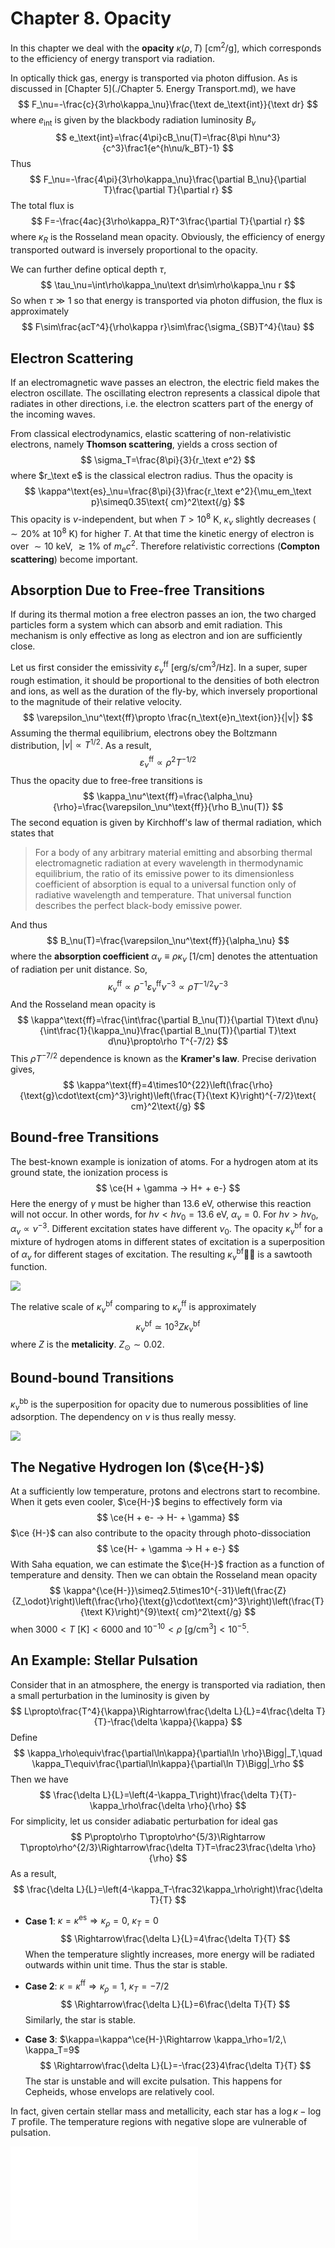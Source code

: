 # Chapter 8. Opacity

In this chapter we deal with the **opacity** $\kappa(\rho,T)$ [cm$^2$/g], which corresponds to the efficiency of energy transport via radiation.

In optically thick gas, energy is transported via photon diffusion. As is discussed in [Chapter 5](./Chapter 5. Energy Transport.md), we have
$$
F_\nu=-\frac{c}{3\rho\kappa_\nu}\frac{\text de_\text{int}}{\text dr}
$$
where $e_\text{int}$ is given by the blackbody radiation luminosity $B_\nu$
$$
e_\text{int}=\frac{4\pi}cB_\nu(T)=\frac{8\pi h\nu^3}{c^3}\frac1{e^{h\nu/k_BT}-1}
$$
Thus
$$
F_\nu=-\frac{4\pi}{3\rho\kappa_\nu}\frac{\partial B_\nu}{\partial T}\frac{\partial T}{\partial r}
$$
The total flux is
$$
F=-\frac{4ac}{3\rho\kappa_R}T^3\frac{\partial T}{\partial r}
$$
where $\kappa_R$ is the Rosseland mean opacity. Obviously, the efficiency of energy transported outward is inversely proportional to the opacity.

We can further define optical depth $\tau$,
$$
\tau_\nu=\int\rho\kappa_\nu\text dr\sim\rho\kappa_\nu r
$$
So when $\tau\gg1$ so that energy is transported via photon diffusion, the flux is approximately
$$
F\sim\frac{acT^4}{\rho\kappa r}\sim\frac{\sigma_{SB}T^4}{\tau}
$$


## Electron Scattering

If an electromagnetic wave passes an electron, the electric field makes the electron oscillate. The oscillating electron represents a classical dipole that radiates in other directions, i.e. the electron scatters part of the energy of the incoming waves.

From classical electrodynamics, elastic scattering of non-relativistic electrons, namely **Thomson scattering**, yields a cross section of
$$
\sigma_T=\frac{8\pi}{3}{r_\text e^2}
$$
where $r_\text e$ is the classical electron radius. Thus the opacity is
$$
\kappa^\text{es}_\nu=\frac{8\pi}{3}\frac{r_\text e^2}{\mu_em_\text p}\simeq0.35\text{ cm}^2\text{/g}
$$
This opacity is $\nu$-independent, but when $T>10^8$ K, $\kappa_\nu$ slightly decreases ($\sim20\%$ at $10^8$ K) for higher $T$. At that time the kinetic energy of electron is over $\sim10$ keV, $\gtrsim1\%$ of $m_\text{e}c^2$. Therefore relativistic corrections (**Compton scattering**) become important.



## Absorption Due to Free-free Transitions

If during its thermal motion a free electron passes an ion, the two charged particles form a system which can absorb and emit radiation. This mechanism is only effective as long as electron and ion are sufficiently close.

Let us first consider the emissivity $\varepsilon_\nu^\text{ff}$ [erg/s/cm$^3$/Hz]. In a super, super rough estimation, it should be proportional to the densities of both electron and ions, as well as the duration of the fly-by, which inversely proportional to the magnitude of their relative velocity.
$$
\varepsilon_\nu^\text{ff}\propto \frac{n_\text{e}n_\text{ion}}{|v|}
$$
Assuming the thermal equilibrium, electrons obey the Boltzmann distribution, $|v|\propto T^{1/2}$. As a result,
$$
\varepsilon_\nu^\text{ff}\propto \rho^2T^{-1/2}
$$
Thus the opacity due to free-free transitions is
$$
\kappa_\nu^\text{ff}=\frac{\alpha_\nu}{\rho}=\frac{\varepsilon_\nu^\text{ff}}{\rho B_\nu(T)}
$$
The second equation is given by Kirchhoff's law of thermal radiation, which states that

>For a body of any arbitrary material emitting and absorbing thermal electromagnetic radiation at every wavelength in thermodynamic equilibrium, the ratio of its emissive power to its dimensionless coefficient of absorption is equal to a universal function only of radiative wavelength and temperature. That universal function describes the perfect black-body emissive power.

And thus
$$
B_\nu(T)=\frac{\varepsilon_\nu^\text{ff}}{\alpha_\nu}
$$
where the **absorption coefficient** $\alpha_\nu\equiv\rho\kappa_\nu$ [1/cm] denotes the attentuation of radiation per unit distance. So,
$$
\kappa_\nu^\text{ff}\propto\rho^{-1}{\varepsilon^{\text{ff}}_\nu}\nu^{-3}\propto\rho T^{-1/2}\nu^{-3}
$$
And the Rosseland mean opacity is
$$
\kappa^\text{ff}=\frac{\int\frac{\partial B_\nu(T)}{\partial T}\text d\nu}{\int\frac{1}{\kappa_\nu}\frac{\partial B_\nu(T)}{\partial T}\text d\nu}\propto\rho T^{-7/2}
$$
This $\rho T^{-7/2}$ dependence is known as the **Kramer's law**. Precise derivation gives,
$$
\kappa^\text{ff}=4\times10^{22}\left(\frac{\rho}{\text{g}\cdot\text{cm}^3}\right)\left(\frac{T}{\text K}\right)^{-7/2}\text{ cm}^2\text{/g}
$$


## Bound-free Transitions

The best-known example is ionization of atoms. For a hydrogen atom at its ground state, the ionization process is
$$
\ce{H + \gamma -> H+ + e-}
$$
Here the energy of $\gamma$ must be higher than 13.6 eV, otherwise this reaction will not occur. In other words, for $h\nu<h\nu_0=13.6$ eV, $\alpha_\nu=0$. For $h\nu>h\nu_0$, $\alpha_\nu\propto\nu^{-3}$. Different excitation states have different $\nu_0$. The opacity $\kappa^\text{bf}_{\nu}$ for a mixture of hydrogen atoms in different states of excitation is a superposition of $\alpha_\nu$ for different stages of excitation. The resulting $\kappa^\text{bf}_{\nu}$􏰁􏰂 is a sawtooth function.

![](./8_2.png)

The relative scale of $\kappa^\text{bf}_{\nu}$ comparing to $\kappa^\text{ff}_{\nu}$ is approximately
$$
\kappa^\text{bf}_{\nu}\simeq10^3Z\kappa^\text{bf}_{\nu}
$$
where $Z$ is the **metalicity**. $Z_\odot\sim0.02$.



## Bound-bound Transitions

$\kappa^\text{bb}_\nu$ is the superposition for opacity due to numerous possiblities of line adsorption. The dependency on $\nu$ is thus really messy.

![](./8_3.png)



## The Negative Hydrogen Ion ($\ce{H-}$)

At a sufficiently low temperature, protons and electrons start to recombine. When it gets even cooler, $\ce{H-}$ begins to effectively form via
$$
\ce{H + e- -> H- + \gamma}
$$
$\ce {H-}$ can also contribute to the opacity through photo-dissociation
$$
\ce{H- + \gamma -> H + e-}
$$
With Saha equation, we can estimate the $\ce{H-}$ fraction as a function of temperature and density. Then we can obtain the Rosseland mean opacity
$$
\kappa^{\ce{H-}}\simeq2.5\times10^{-31}\left(\frac{Z}{Z_\odot}\right)\left(\frac{\rho}{\text{g}\cdot\text{cm}^3}\right)\left(\frac{T}{\text K}\right)^{9}\text{ cm}^2\text{/g}
$$
when $3000<T\text{ [K]}<6000$ and $10^{-10}<\rho \text{ [g/cm}^3]<10^{-5}$.



## An Example: Stellar Pulsation

Consider that in an atmosphere, the energy is transported via radiation, then a small perturbation in the luminosity is given by
$$
L\propto\frac{T^4}{\kappa}\Rightarrow\frac{\delta L}{L}=4\frac{\delta T}{T}-\frac{\delta \kappa}{\kappa}
$$
Define
$$
\kappa_\rho\equiv\frac{\partial\ln\kappa}{\partial\ln \rho}\Bigg|_T,\quad \kappa_T\equiv\frac{\partial\ln\kappa}{\partial\ln T}\Bigg|_\rho
$$
Then we have
$$
\frac{\delta L}{L}=\left(4-\kappa_T\right)\frac{\delta T}{T}-\kappa_\rho\frac{\delta \rho}{\rho}
$$
For simplicity, let us consider adiabatic perturbation for ideal gas
$$
P\propto\rho T\propto\rho^{5/3}\Rightarrow T\propto\rho^{2/3}\Rightarrow\frac{\delta T}T=\frac23\frac{\delta \rho}{\rho}
$$
As a result,
$$
\frac{\delta L}{L}=\left(4-\kappa_T-\frac32\kappa_\rho\right)\frac{\delta T}{T}
$$

- **Case 1**: $\kappa=\kappa^\text{es}\Rightarrow \kappa_\rho=0,\ \kappa_T=0$
  $$
  \Rightarrow\frac{\delta L}{L}=4\frac{\delta T}{T}
  $$
  When the temperature slightly increases, more energy will be radiated outwards within unit time. Thus the star is stable.

- **Case 2**: $\kappa=\kappa^\text{ff}\Rightarrow \kappa_\rho=1,\ \kappa_T=-7/2$
  $$
  \Rightarrow\frac{\delta L}{L}=6\frac{\delta T}{T}
  $$
  Similarly, the star is stable.

- **Case 3**: $\kappa=\kappa^\ce{H-}\Rightarrow \kappa_\rho=1/2,\ \kappa_T=9$
  $$
  \Rightarrow\frac{\delta L}{L}=-\frac{23}4\frac{\delta T}{T}
  $$
  The star is unstable and will excite pulsation. This happens for Cepheids, whose envelops are relatively cool.

In fact, given certain stellar mass and metallicity, each star has a $\log\kappa-\log T$ profile. The temperature regions with negative slope are vulnerable of pulsation.

![](./opacity_cooling.pdf)